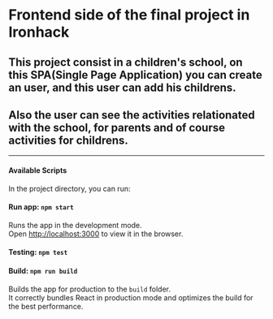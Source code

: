 
# Frontend side of the final project in Ironhack

## This project consist in a children's school, on this SPA(Single Page Application) you can create an user, and this user can add his childrens.

## Also the user can see the activities relationated with the school, for parents and of course activities for childrens.

<hr>

#### Available Scripts

In the project directory, you can run:

#### Run app: `npm start`

Runs the app in the development mode.\
Open [http://localhost:3000](http://localhost:3000) to view it in the browser.

#### Testing:  `npm test`

#### Build: `npm run build`

Builds the app for production to the `build` folder.\
It correctly bundles React in production mode and optimizes the build for the best performance.
